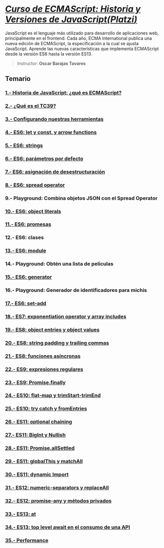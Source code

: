 # [*Curso de ECMAScript: Historia y Versiones de JavaScript(**Platzi**)*](https://platzi.com/cursos/ecmascript-6/)

JavaScript es el lenguaje más utilizado para desarrollo de aplicaciones web, principalmente en el frontend. Cada año, ECMA International publica una nueva edición de ECMAScript, la especificación a la cual se ajusta JavaScript. Aprende las nuevas características que implementa ECMAScript desde la versión ES6 hasta la versión ES13.

> Instructor: **Oscar Barajas Tavares**

## Temario

### [1.- Historia de JavaScript: ¿qué es ECMAScript?](./lecciones/1.-Historia-de-javaScript-qué-es-ecmascript.md)

### [2.- ¿Qué es el TC39?](./lecciones/2.-Que-es-el-tc39.md)

### [3.- Configurando nuestras herramientas](./lecciones/3.-Configurando-nuestras-herramientas.md)

### [4.- ES6: let y const, y arrow functions](./lecciones/4.-Es6-let%20-const-y-arrow-functions.md)

### [5.- ES6: strings](./lecciones/5.-Es6-strings.md)

### [6.- ES6: parámetros por defecto](./lecciones/6.-Es6-parámetros-por-defecto.md)

### [7.- ES6: asignación de desestructuración](./lecciones/7.-Es6-asignación-de-desestructuración.md)

### [8.- ES6: spread operator](./lecciones/8.-Es6-spread-operator.md)

### 9.- Playground: Combina objetos JSON con el Spread Operator

### [10.- ES6: object literals](./lecciones/10.-Es6-object-literals.md)

### [11.- ES6: promesas](./lecciones/11.-Es6-promesas.md)

### 12.- ES6: clases

### [13.- ES6: module](./lecciones/13.-Es6-module.md)

### 14.- Playground: Obtén una lista de películas

### [15.- ES6: generator](./lecciones/15.-Es6-generator.md)

### 16.- Playground: Generador de identificadores para michis

### [17.- ES6: set-add](./lecciones/17.-Es6-set-add.md)

### [18.- ES7: exponentiation operator y array includes](./lecciones/18.-Es7-exponentiation-operator-y-array-includes.md)

### [19.- ES8: object entries y object values](./lecciones/19.-Es8-object-entries-y-object-values.md)

### [20.- ES8: string padding y trailing commas](./lecciones/20.-Es8-string-padding-y-trailing-commas.md)

### [21.- ES8: funciones asíncronas](./lecciones/21.-Es8-funciones-asíncronas.md)

### [22.- ES9: expresiones regulares](./lecciones/22.-Es9-expresiones-regulares.md)

### [23.- ES9: Promise.finally](./lecciones/23.-Es9-promise.finally.md)

### [24.- ES10: flat-map y trimStart-trimEnd](./lecciones/24.-Es10-flat-map-y-trimStart-trimEnd.md)

### [25.- ES10: try catch y fromEntries](./lecciones/25.-Es10-try-catch-y-fromentries.md)

### [26.- ES11: optional chaining](./lecciones/26.-Es11-optional-chaining.md)

### [27.- ES11: BigInt y Nullish](./lecciones/27.-Es11-bigInt-y-nullish.md)

### [28.- ES11: Promise.allSettled](./lecciones/28.-Es11:-promise.allsettled.md)

### [29.- ES11: globalThis y matchAll](./lecciones/29.-Es11-globalthis-y-matchall.md)

### [30.- ES11: dynamic Import](./lecciones/30.-Es11-dynamic-import.md)

### [31.- ES12: numeric-separators y replaceAll](./lecciones/31.-Es12-numeric-separators-y-replaceall.md)

### [32.- ES12: promise-any y métodos privados](./lecciones/32.-Es12-promise-any-y-métodos-privados.md)

### [33.- ES13: at](./lecciones/33.-Es13-at.md)

### [34.- ES13: top level await en el consumo de una API](./lecciones/34.-Es13-top-level-await-en-el-consumo-de-una-api.md)

### [35.- Performance](./lecciones/35.-Performance.md)